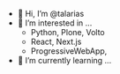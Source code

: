 - 👋 Hi, I’m @talarias
- 👀 I’m interested in ...
  - Python, Plone, Volto
  - React, Next.js
  - ProgressiveWebApp, 
- 🌱 I’m currently learning ...

<!---
talarias/talarias is a ✨ special ✨ repository because its `README.md` (this file) appears on your GitHub profile.
You can click the Preview link to take a look at your changes.
--->

